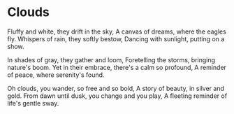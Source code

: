 # Clouds

Fluffy and white, they drift in the sky,
A canvas of dreams, where the eagles fly.
Whispers of rain, they softly bestow,
Dancing with sunlight, putting on a show.

In shades of gray, they gather and loom,
Foretelling the storms, bringing nature's boom.
Yet in their embrace, there's a calm so profound,
A reminder of peace, where serenity's found.

Oh clouds, you wander, so free and so bold,
A story of beauty, in silver and gold.
From dawn until dusk, you change and you play,
A fleeting reminder of life's gentle sway.